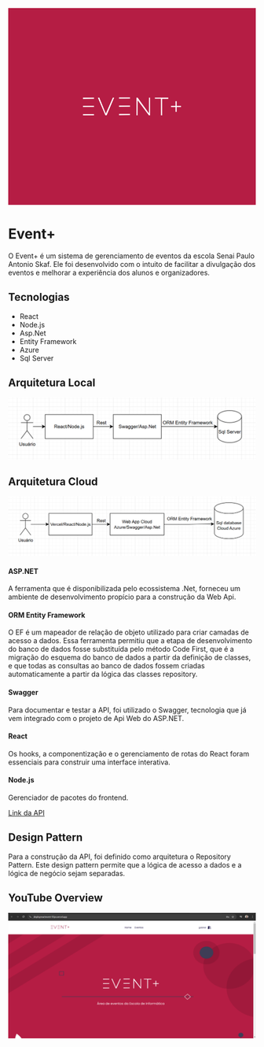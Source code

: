 
<div align="center">
  <img src='https://github.com/gabrielvictor0/imagens_readme/blob/main/event-plus.png' height="400px"/>
</div>


# Event+ 
<p> O Event+ é um sistema de gerenciamento de eventos da escola Senai Paulo Antonio Skaf. Ele foi desenvolvido com o intuito de facilitar a divulgação dos eventos e melhorar a experiência dos alunos e organizadores. </p>

## Tecnologias 
* React 
* Node.js
* Asp.Net
* Entity Framework
* Azure
* Sql Server

## Arquitetura Local
<img src="https://github.com/gabrielvictor0/imagens_readme/blob/main/event_arquitetura_local.png" />

## Arquitetura Cloud
<img src="https://github.com/gabrielvictor0/imagens_readme/blob/main/event_arquitetura_cloud.png" />

#### ASP.NET
A ferramenta que é disponibilizada pelo ecossistema .Net, forneceu um ambiente de desenvolvimento propício para a construção da Web Api.

#### ORM Entity Framework 
O EF é um mapeador de relação de objeto utilizado para criar camadas de acesso a dados. Essa ferramenta permitiu que a etapa de desenvolvimento do banco de dados fosse substituída pelo método Code First, que é a migração do esquema do banco de dados a partir da definição de classes, e que todas as consultas ao banco de dados fossem criadas automaticamente a partir da lógica das classes repository.

#### Swagger 
Para documentar e testar a API, foi utilizado o Swagger, tecnologia que já vem integrado com o projeto de Api Web do ASP.NET. 

#### React 
Os hooks, a componentização e o gerenciamento de rotas do React foram essenciais para construir uma interface interativa.

#### Node.js
Gerenciador de pacotes do frontend.

<a href="https://github.com/gabrielvictor0/api_eventdeploy"> Link da API </a>

## Design Pattern
Para a construção da API, foi definido como arquitetura o Repository Pattern. Este design pattern permite que a lógica de acesso a dados e a lógica de negócio sejam separadas.


## YouTube Overview
[![IMAGE ALT TEXT HERE](https://github.com/gabrielvictor0/imagens_readme/blob/main/home-vercel.png)](https://www.youtube.com/watch?v=cDpiU1nPA_c)




